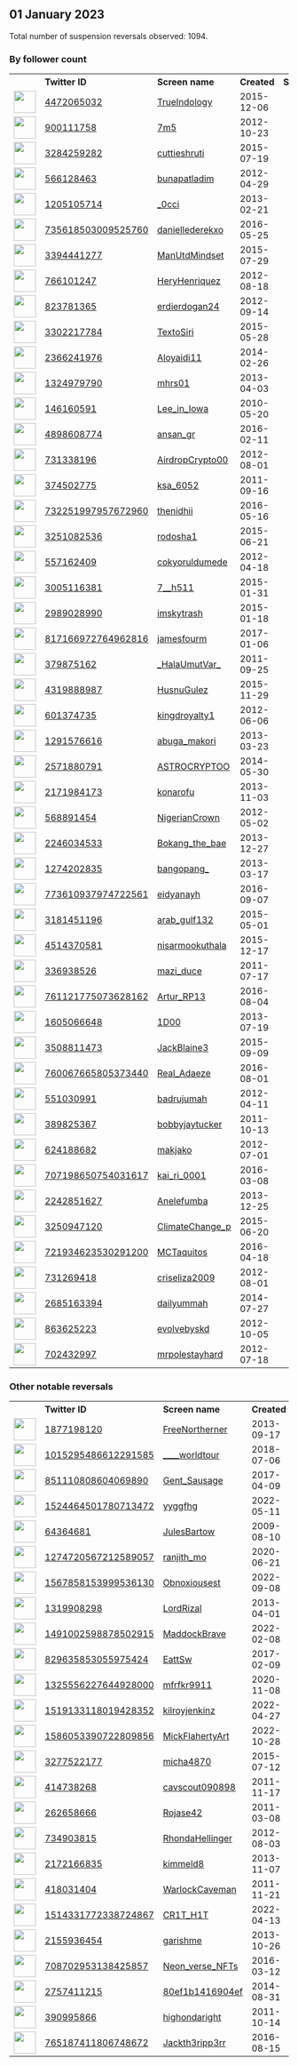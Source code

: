 
## 01 January 2023
Total number of suspension reversals observed: 1094.

### By follower count
<table><tr><th></th><th align="left">Twitter ID</th><th align="left">Screen name</th>
<th align="left">Created</th><th align="left">Status</th><th align="left">Suspended</th><th align="left">Followers</th>
<tr><td><a href="https://pbs.twimg.com/profile_images/867034119431172096/dgxm0bjt_normal.jpg"><img src="https://pbs.twimg.com/profile_images/867034119431172096/dgxm0bjt_normal.jpg" width="40px" height="40px" align="center"/></a></td><td><a href="https://twitter.com/intent/user?user_id=4472065032">4472065032</a></td><td><a href="https://twitter.com/TrueIndology">TrueIndology</a></td><td>2015-12-06</td><td align="center">👋</td><td></td><td>273325</td></tr>
<tr><td><a href="https://pbs.twimg.com/profile_images/1645010905883635713/GCsk4hTj_normal.jpg"><img src="https://pbs.twimg.com/profile_images/1645010905883635713/GCsk4hTj_normal.jpg" width="40px" height="40px" align="center"/></a></td><td><a href="https://twitter.com/intent/user?user_id=900111758">900111758</a></td><td><a href="https://twitter.com/7m5">7m5</a></td><td>2012-10-23</td><td align="center"></td><td>2022-09-14</td><td>173391</td></tr>
<tr><td><a href="https://pbs.twimg.com/profile_images/1654901816872804352/fl5QPpgF_normal.jpg"><img src="https://pbs.twimg.com/profile_images/1654901816872804352/fl5QPpgF_normal.jpg" width="40px" height="40px" align="center"/></a></td><td><a href="https://twitter.com/intent/user?user_id=3284259282">3284259282</a></td><td><a href="https://twitter.com/cuttieshruti">cuttieshruti</a></td><td>2015-07-19</td><td align="center"></td><td>2022-09-22</td><td>173250</td></tr>
<tr><td><a href="https://pbs.twimg.com/profile_images/1618374104297492480/6MSmKFq7_normal.jpg"><img src="https://pbs.twimg.com/profile_images/1618374104297492480/6MSmKFq7_normal.jpg" width="40px" height="40px" align="center"/></a></td><td><a href="https://twitter.com/intent/user?user_id=566128463">566128463</a></td><td><a href="https://twitter.com/bunapatladim">bunapatladim</a></td><td>2012-04-29</td><td align="center"></td><td>2022-11-16</td><td>164889</td></tr>
<tr><td><a href="https://pbs.twimg.com/profile_images/1601313628233383937/XIERFb7v_normal.jpg"><img src="https://pbs.twimg.com/profile_images/1601313628233383937/XIERFb7v_normal.jpg" width="40px" height="40px" align="center"/></a></td><td><a href="https://twitter.com/intent/user?user_id=1205105714">1205105714</a></td><td><a href="https://twitter.com/_0cci">_0cci</a></td><td>2013-02-21</td><td align="center"></td><td>2022-10-30</td><td>132090</td></tr>
<tr><td><a href="https://pbs.twimg.com/profile_images/1656602796462833668/PRtdhU47_normal.jpg"><img src="https://pbs.twimg.com/profile_images/1656602796462833668/PRtdhU47_normal.jpg" width="40px" height="40px" align="center"/></a></td><td><a href="https://twitter.com/intent/user?user_id=735618503009525760">735618503009525760</a></td><td><a href="https://twitter.com/daniellederekxo">daniellederekxo</a></td><td>2016-05-25</td><td align="center"></td><td>2022-09-03</td><td>131330</td></tr>
<tr><td><a href="https://pbs.twimg.com/profile_images/1093293965032468480/R1v4t2H0_normal.jpg"><img src="https://pbs.twimg.com/profile_images/1093293965032468480/R1v4t2H0_normal.jpg" width="40px" height="40px" align="center"/></a></td><td><a href="https://twitter.com/intent/user?user_id=3394441277">3394441277</a></td><td><a href="https://twitter.com/ManUtdMindset">ManUtdMindset</a></td><td>2015-07-29</td><td align="center"></td><td></td><td>112436</td></tr>
<tr><td><a href="https://pbs.twimg.com/profile_images/1594190800514174977/bdr-Mn3i_normal.jpg"><img src="https://pbs.twimg.com/profile_images/1594190800514174977/bdr-Mn3i_normal.jpg" width="40px" height="40px" align="center"/></a></td><td><a href="https://twitter.com/intent/user?user_id=766101247">766101247</a></td><td><a href="https://twitter.com/HeryHenriquez">HeryHenriquez</a></td><td>2012-08-18</td><td align="center"></td><td>2022-08-19</td><td>105511</td></tr>
<tr><td><a href="https://pbs.twimg.com/profile_images/1379142183383629837/iUOY4eR7_normal.jpg"><img src="https://pbs.twimg.com/profile_images/1379142183383629837/iUOY4eR7_normal.jpg" width="40px" height="40px" align="center"/></a></td><td><a href="https://twitter.com/intent/user?user_id=823781365">823781365</a></td><td><a href="https://twitter.com/erdierdogan24">erdierdogan24</a></td><td>2012-09-14</td><td align="center"></td><td>2022-12-08</td><td>102699</td></tr>
<tr><td><a href="https://pbs.twimg.com/profile_images/1327336080899792900/cIHFyG_y_normal.jpg"><img src="https://pbs.twimg.com/profile_images/1327336080899792900/cIHFyG_y_normal.jpg" width="40px" height="40px" align="center"/></a></td><td><a href="https://twitter.com/intent/user?user_id=3302217784">3302217784</a></td><td><a href="https://twitter.com/TextoSiri">TextoSiri</a></td><td>2015-05-28</td><td align="center"></td><td>2022-12-06</td><td>102333</td></tr>
<tr><td><a href="https://pbs.twimg.com/profile_images/1586446673588457474/c0O55hAH_normal.jpg"><img src="https://pbs.twimg.com/profile_images/1586446673588457474/c0O55hAH_normal.jpg" width="40px" height="40px" align="center"/></a></td><td><a href="https://twitter.com/intent/user?user_id=2366241976">2366241976</a></td><td><a href="https://twitter.com/Aloyaidi11">Aloyaidi11</a></td><td>2014-02-26</td><td align="center"></td><td>2022-11-21</td><td>92449</td></tr>
<tr><td><a href="https://pbs.twimg.com/profile_images/1627707293398716416/tKtej759_normal.jpg"><img src="https://pbs.twimg.com/profile_images/1627707293398716416/tKtej759_normal.jpg" width="40px" height="40px" align="center"/></a></td><td><a href="https://twitter.com/intent/user?user_id=1324979790">1324979790</a></td><td><a href="https://twitter.com/mhrs01">mhrs01</a></td><td>2013-04-03</td><td align="center"></td><td>2022-09-01</td><td>91425</td></tr>
<tr><td><a href="https://pbs.twimg.com/profile_images/1302225946032910337/poxfj3j__normal.jpg"><img src="https://pbs.twimg.com/profile_images/1302225946032910337/poxfj3j__normal.jpg" width="40px" height="40px" align="center"/></a></td><td><a href="https://twitter.com/intent/user?user_id=146160591">146160591</a></td><td><a href="https://twitter.com/Lee_in_Iowa">Lee_in_Iowa</a></td><td>2010-05-20</td><td align="center"></td><td>2022-12-31</td><td>87638</td></tr>
<tr><td><a href="https://pbs.twimg.com/profile_images/1042856837396226048/mdVhckE0_normal.jpg"><img src="https://pbs.twimg.com/profile_images/1042856837396226048/mdVhckE0_normal.jpg" width="40px" height="40px" align="center"/></a></td><td><a href="https://twitter.com/intent/user?user_id=4898608774">4898608774</a></td><td><a href="https://twitter.com/ansan_gr">ansan_gr</a></td><td>2016-02-11</td><td align="center"></td><td>2022-10-13</td><td>86305</td></tr>
<tr><td><a href="https://pbs.twimg.com/profile_images/1561706205864673282/ElD59dVo_normal.jpg"><img src="https://pbs.twimg.com/profile_images/1561706205864673282/ElD59dVo_normal.jpg" width="40px" height="40px" align="center"/></a></td><td><a href="https://twitter.com/intent/user?user_id=731338196">731338196</a></td><td><a href="https://twitter.com/AirdropCrypto00">AirdropCrypto00</a></td><td>2012-08-01</td><td align="center"></td><td>2022-09-07</td><td>76264</td></tr>
<tr><td><a href="https://pbs.twimg.com/profile_images/1253444465836077058/-rbGhaAg_normal.jpg"><img src="https://pbs.twimg.com/profile_images/1253444465836077058/-rbGhaAg_normal.jpg" width="40px" height="40px" align="center"/></a></td><td><a href="https://twitter.com/intent/user?user_id=374502775">374502775</a></td><td><a href="https://twitter.com/ksa_6052">ksa_6052</a></td><td>2011-09-16</td><td align="center"></td><td>2022-09-14</td><td>63357</td></tr>
<tr><td><a href="https://pbs.twimg.com/profile_images/1566480283234250752/rrF-hHEI_normal.jpg"><img src="https://pbs.twimg.com/profile_images/1566480283234250752/rrF-hHEI_normal.jpg" width="40px" height="40px" align="center"/></a></td><td><a href="https://twitter.com/intent/user?user_id=732251997957672960">732251997957672960</a></td><td><a href="https://twitter.com/thenidhii">thenidhii</a></td><td>2016-05-16</td><td align="center"></td><td>2022-11-11</td><td>58729</td></tr>
<tr><td><a href="https://pbs.twimg.com/profile_images/1251305022752583680/slvdTD0V_normal.jpg"><img src="https://pbs.twimg.com/profile_images/1251305022752583680/slvdTD0V_normal.jpg" width="40px" height="40px" align="center"/></a></td><td><a href="https://twitter.com/intent/user?user_id=3251082536">3251082536</a></td><td><a href="https://twitter.com/rodosha1">rodosha1</a></td><td>2015-06-21</td><td align="center"></td><td>2022-12-10</td><td>57306</td></tr>
<tr><td><a href="https://pbs.twimg.com/profile_images/1657098922756587525/t_ksbfmR_normal.jpg"><img src="https://pbs.twimg.com/profile_images/1657098922756587525/t_ksbfmR_normal.jpg" width="40px" height="40px" align="center"/></a></td><td><a href="https://twitter.com/intent/user?user_id=557162409">557162409</a></td><td><a href="https://twitter.com/cokyoruldumede">cokyoruldumede</a></td><td>2012-04-18</td><td align="center"></td><td>2022-12-18</td><td>56804</td></tr>
<tr><td><a href="https://pbs.twimg.com/profile_images/1574244053901795329/2jUamf5a_normal.jpg"><img src="https://pbs.twimg.com/profile_images/1574244053901795329/2jUamf5a_normal.jpg" width="40px" height="40px" align="center"/></a></td><td><a href="https://twitter.com/intent/user?user_id=3005116381">3005116381</a></td><td><a href="https://twitter.com/7__h511">7__h511</a></td><td>2015-01-31</td><td align="center"></td><td>2022-11-25</td><td>55598</td></tr>
<tr><td><a href="https://pbs.twimg.com/profile_images/1665532790740332546/9Aw21gBV_normal.jpg"><img src="https://pbs.twimg.com/profile_images/1665532790740332546/9Aw21gBV_normal.jpg" width="40px" height="40px" align="center"/></a></td><td><a href="https://twitter.com/intent/user?user_id=2989028990">2989028990</a></td><td><a href="https://twitter.com/imskytrash">imskytrash</a></td><td>2015-01-18</td><td align="center"></td><td>2022-12-06</td><td>52325</td></tr>
<tr><td><a href="https://pbs.twimg.com/profile_images/1640508932337676290/y1gnxnv1_normal.jpg"><img src="https://pbs.twimg.com/profile_images/1640508932337676290/y1gnxnv1_normal.jpg" width="40px" height="40px" align="center"/></a></td><td><a href="https://twitter.com/intent/user?user_id=817166972764962816">817166972764962816</a></td><td><a href="https://twitter.com/jamesfourm">jamesfourm</a></td><td>2017-01-06</td><td align="center"></td><td>2022-12-16</td><td>47937</td></tr>
<tr><td><a href="https://pbs.twimg.com/profile_images/1635396198822469634/0cRqr9vn_normal.jpg"><img src="https://pbs.twimg.com/profile_images/1635396198822469634/0cRqr9vn_normal.jpg" width="40px" height="40px" align="center"/></a></td><td><a href="https://twitter.com/intent/user?user_id=379875162">379875162</a></td><td><a href="https://twitter.com/_HalaUmutVar_">_HalaUmutVar_</a></td><td>2011-09-25</td><td align="center"></td><td>2022-12-04</td><td>46469</td></tr>
<tr><td><a href="https://pbs.twimg.com/profile_images/1558075408385560579/acnY0q5U_normal.jpg"><img src="https://pbs.twimg.com/profile_images/1558075408385560579/acnY0q5U_normal.jpg" width="40px" height="40px" align="center"/></a></td><td><a href="https://twitter.com/intent/user?user_id=4319888987">4319888987</a></td><td><a href="https://twitter.com/HusnuGulez">HusnuGulez</a></td><td>2015-11-29</td><td align="center"></td><td>2022-10-19</td><td>44905</td></tr>
<tr><td><a href="https://pbs.twimg.com/profile_images/2653140913/d47ca7b4d7104893a3afd4e9a5017571_normal.jpeg"><img src="https://pbs.twimg.com/profile_images/2653140913/d47ca7b4d7104893a3afd4e9a5017571_normal.jpeg" width="40px" height="40px" align="center"/></a></td><td><a href="https://twitter.com/intent/user?user_id=601374735">601374735</a></td><td><a href="https://twitter.com/kingdroyalty1">kingdroyalty1</a></td><td>2012-06-06</td><td align="center"></td><td>2022-12-24</td><td>39611</td></tr>
<tr><td><a href="https://pbs.twimg.com/profile_images/1645663342965448705/4Izc87Gh_normal.jpg"><img src="https://pbs.twimg.com/profile_images/1645663342965448705/4Izc87Gh_normal.jpg" width="40px" height="40px" align="center"/></a></td><td><a href="https://twitter.com/intent/user?user_id=1291576616">1291576616</a></td><td><a href="https://twitter.com/abuga_makori">abuga_makori</a></td><td>2013-03-23</td><td align="center"></td><td>2022-11-22</td><td>36146</td></tr>
<tr><td><a href="https://pbs.twimg.com/profile_images/1615092552092319745/OYfMvas0_normal.jpg"><img src="https://pbs.twimg.com/profile_images/1615092552092319745/OYfMvas0_normal.jpg" width="40px" height="40px" align="center"/></a></td><td><a href="https://twitter.com/intent/user?user_id=2571880791">2571880791</a></td><td><a href="https://twitter.com/ASTROCRYPTOO">ASTROCRYPTOO</a></td><td>2014-05-30</td><td align="center"></td><td>2022-11-12</td><td>31138</td></tr>
<tr><td><a href="https://pbs.twimg.com/profile_images/1610791938839707648/8M2hWbls_normal.jpg"><img src="https://pbs.twimg.com/profile_images/1610791938839707648/8M2hWbls_normal.jpg" width="40px" height="40px" align="center"/></a></td><td><a href="https://twitter.com/intent/user?user_id=2171984173">2171984173</a></td><td><a href="https://twitter.com/konarofu">konarofu</a></td><td>2013-11-03</td><td align="center"></td><td></td><td>29902</td></tr>
<tr><td><a href="https://pbs.twimg.com/profile_images/1643072586665041920/37OAP4UF_normal.jpg"><img src="https://pbs.twimg.com/profile_images/1643072586665041920/37OAP4UF_normal.jpg" width="40px" height="40px" align="center"/></a></td><td><a href="https://twitter.com/intent/user?user_id=568891454">568891454</a></td><td><a href="https://twitter.com/NigerianCrown">NigerianCrown</a></td><td>2012-05-02</td><td align="center"></td><td>2022-12-26</td><td>27538</td></tr>
<tr><td><a href="https://pbs.twimg.com/profile_images/1632278932157349889/kSPttzoC_normal.jpg"><img src="https://pbs.twimg.com/profile_images/1632278932157349889/kSPttzoC_normal.jpg" width="40px" height="40px" align="center"/></a></td><td><a href="https://twitter.com/intent/user?user_id=2246034533">2246034533</a></td><td><a href="https://twitter.com/Bokang_the_bae">Bokang_the_bae</a></td><td>2013-12-27</td><td align="center"></td><td>2022-12-27</td><td>26748</td></tr>
<tr><td><a href="https://pbs.twimg.com/profile_images/1613935981488640003/bmQRFttN_normal.jpg"><img src="https://pbs.twimg.com/profile_images/1613935981488640003/bmQRFttN_normal.jpg" width="40px" height="40px" align="center"/></a></td><td><a href="https://twitter.com/intent/user?user_id=1274202835">1274202835</a></td><td><a href="https://twitter.com/bangopang_">bangopang_</a></td><td>2013-03-17</td><td align="center">🚫</td><td>2022-11-20</td><td>26061</td></tr>
<tr><td><a href="https://pbs.twimg.com/profile_images/1384848254249078784/rbXJAjfJ_normal.jpg"><img src="https://pbs.twimg.com/profile_images/1384848254249078784/rbXJAjfJ_normal.jpg" width="40px" height="40px" align="center"/></a></td><td><a href="https://twitter.com/intent/user?user_id=773610937974722561">773610937974722561</a></td><td><a href="https://twitter.com/eidyanayh">eidyanayh</a></td><td>2016-09-07</td><td align="center"></td><td>2022-11-01</td><td>24593</td></tr>
<tr><td><a href="https://pbs.twimg.com/profile_images/845337157946544129/hgwKNIaD_normal.jpg"><img src="https://pbs.twimg.com/profile_images/845337157946544129/hgwKNIaD_normal.jpg" width="40px" height="40px" align="center"/></a></td><td><a href="https://twitter.com/intent/user?user_id=3181451196">3181451196</a></td><td><a href="https://twitter.com/arab_gulf132">arab_gulf132</a></td><td>2015-05-01</td><td align="center"></td><td>2022-11-03</td><td>23743</td></tr>
<tr><td><a href="https://pbs.twimg.com/profile_images/1626783475704397824/u934r06E_normal.jpg"><img src="https://pbs.twimg.com/profile_images/1626783475704397824/u934r06E_normal.jpg" width="40px" height="40px" align="center"/></a></td><td><a href="https://twitter.com/intent/user?user_id=4514370581">4514370581</a></td><td><a href="https://twitter.com/nisarmookuthala">nisarmookuthala</a></td><td>2015-12-17</td><td align="center"></td><td>2022-11-22</td><td>23629</td></tr>
<tr><td><a href="https://pbs.twimg.com/profile_images/1667507943598698498/jvUm8_BT_normal.jpg"><img src="https://pbs.twimg.com/profile_images/1667507943598698498/jvUm8_BT_normal.jpg" width="40px" height="40px" align="center"/></a></td><td><a href="https://twitter.com/intent/user?user_id=336938526">336938526</a></td><td><a href="https://twitter.com/mazi_duce">mazi_duce</a></td><td>2011-07-17</td><td align="center"></td><td></td><td>22645</td></tr>
<tr><td><a href="https://pbs.twimg.com/profile_images/1661430906672873483/yLiIqEch_normal.jpg"><img src="https://pbs.twimg.com/profile_images/1661430906672873483/yLiIqEch_normal.jpg" width="40px" height="40px" align="center"/></a></td><td><a href="https://twitter.com/intent/user?user_id=761121775073628162">761121775073628162</a></td><td><a href="https://twitter.com/Artur_RP13">Artur_RP13</a></td><td>2016-08-04</td><td align="center"></td><td>2022-07-26</td><td>22190</td></tr>
<tr><td><a href="https://pbs.twimg.com/profile_images/1501557048479293442/c4lDnkNQ_normal.jpg"><img src="https://pbs.twimg.com/profile_images/1501557048479293442/c4lDnkNQ_normal.jpg" width="40px" height="40px" align="center"/></a></td><td><a href="https://twitter.com/intent/user?user_id=1605066648">1605066648</a></td><td><a href="https://twitter.com/1D00">1D00</a></td><td>2013-07-19</td><td align="center"></td><td>2022-11-17</td><td>22084</td></tr>
<tr><td><a href="https://pbs.twimg.com/profile_images/1549195746313809920/BM8Ys3mJ_normal.jpg"><img src="https://pbs.twimg.com/profile_images/1549195746313809920/BM8Ys3mJ_normal.jpg" width="40px" height="40px" align="center"/></a></td><td><a href="https://twitter.com/intent/user?user_id=3508811473">3508811473</a></td><td><a href="https://twitter.com/JackBlaine3">JackBlaine3</a></td><td>2015-09-09</td><td align="center"></td><td>2022-11-28</td><td>21935</td></tr>
<tr><td><a href="https://pbs.twimg.com/profile_images/1610259491710291973/z1VYUG8K_normal.jpg"><img src="https://pbs.twimg.com/profile_images/1610259491710291973/z1VYUG8K_normal.jpg" width="40px" height="40px" align="center"/></a></td><td><a href="https://twitter.com/intent/user?user_id=760067665805373440">760067665805373440</a></td><td><a href="https://twitter.com/Real_Adaeze">Real_Adaeze</a></td><td>2016-08-01</td><td align="center"></td><td>2022-09-26</td><td>21680</td></tr>
<tr><td><a href="https://pbs.twimg.com/profile_images/1369887478564409347/RI4G3VtR_normal.jpg"><img src="https://pbs.twimg.com/profile_images/1369887478564409347/RI4G3VtR_normal.jpg" width="40px" height="40px" align="center"/></a></td><td><a href="https://twitter.com/intent/user?user_id=551030991">551030991</a></td><td><a href="https://twitter.com/badrujumah">badrujumah</a></td><td>2012-04-11</td><td align="center"></td><td>2022-11-04</td><td>21118</td></tr>
<tr><td><a href="https://pbs.twimg.com/profile_images/725043195676114945/LYLDcggj_normal.jpg"><img src="https://pbs.twimg.com/profile_images/725043195676114945/LYLDcggj_normal.jpg" width="40px" height="40px" align="center"/></a></td><td><a href="https://twitter.com/intent/user?user_id=389825367">389825367</a></td><td><a href="https://twitter.com/bobbyjaytucker">bobbyjaytucker</a></td><td>2011-10-13</td><td align="center"></td><td>2022-10-28</td><td>19982</td></tr>
<tr><td><a href="https://pbs.twimg.com/profile_images/1657604686663254017/Qgbmv1Eq_normal.jpg"><img src="https://pbs.twimg.com/profile_images/1657604686663254017/Qgbmv1Eq_normal.jpg" width="40px" height="40px" align="center"/></a></td><td><a href="https://twitter.com/intent/user?user_id=624188682">624188682</a></td><td><a href="https://twitter.com/makjako">makjako</a></td><td>2012-07-01</td><td align="center"></td><td>2022-11-27</td><td>19176</td></tr>
<tr><td><a href="https://pbs.twimg.com/profile_images/1485525659849932803/jww559kF_normal.jpg"><img src="https://pbs.twimg.com/profile_images/1485525659849932803/jww559kF_normal.jpg" width="40px" height="40px" align="center"/></a></td><td><a href="https://twitter.com/intent/user?user_id=707198650754031617">707198650754031617</a></td><td><a href="https://twitter.com/kai_ri_0001">kai_ri_0001</a></td><td>2016-03-08</td><td align="center"></td><td>2022-08-20</td><td>17790</td></tr>
<tr><td><a href="https://pbs.twimg.com/profile_images/1297097272312901632/vsOkqS7r_normal.jpg"><img src="https://pbs.twimg.com/profile_images/1297097272312901632/vsOkqS7r_normal.jpg" width="40px" height="40px" align="center"/></a></td><td><a href="https://twitter.com/intent/user?user_id=2242851627">2242851627</a></td><td><a href="https://twitter.com/Anelefumba">Anelefumba</a></td><td>2013-12-25</td><td align="center"></td><td>2022-07-21</td><td>17738</td></tr>
<tr><td><a href="https://pbs.twimg.com/profile_images/1288456860203233280/Zu_7tuVf_normal.jpg"><img src="https://pbs.twimg.com/profile_images/1288456860203233280/Zu_7tuVf_normal.jpg" width="40px" height="40px" align="center"/></a></td><td><a href="https://twitter.com/intent/user?user_id=3250947120">3250947120</a></td><td><a href="https://twitter.com/ClimateChange_p">ClimateChange_p</a></td><td>2015-06-20</td><td align="center"></td><td>2022-10-18</td><td>17087</td></tr>
<tr><td><a href="https://pbs.twimg.com/profile_images/923371907344404481/A9sQVG6a_normal.jpg"><img src="https://pbs.twimg.com/profile_images/923371907344404481/A9sQVG6a_normal.jpg" width="40px" height="40px" align="center"/></a></td><td><a href="https://twitter.com/intent/user?user_id=721934623530291200">721934623530291200</a></td><td><a href="https://twitter.com/MCTaquitos">MCTaquitos</a></td><td>2016-04-18</td><td align="center"></td><td>2022-10-13</td><td>16273</td></tr>
<tr><td><a href="https://pbs.twimg.com/profile_images/1632101109295640580/cLCRZuth_normal.jpg"><img src="https://pbs.twimg.com/profile_images/1632101109295640580/cLCRZuth_normal.jpg" width="40px" height="40px" align="center"/></a></td><td><a href="https://twitter.com/intent/user?user_id=731269418">731269418</a></td><td><a href="https://twitter.com/criseliza2009">criseliza2009</a></td><td>2012-08-01</td><td align="center">🔒</td><td>2022-09-17</td><td>16027</td></tr>
<tr><td><a href="https://pbs.twimg.com/profile_images/1645390389698785281/hmvMGSIF_normal.jpg"><img src="https://pbs.twimg.com/profile_images/1645390389698785281/hmvMGSIF_normal.jpg" width="40px" height="40px" align="center"/></a></td><td><a href="https://twitter.com/intent/user?user_id=2685163394">2685163394</a></td><td><a href="https://twitter.com/dailyummah">dailyummah</a></td><td>2014-07-27</td><td align="center"></td><td>2022-12-01</td><td>15750</td></tr>
<tr><td><a href="https://pbs.twimg.com/profile_images/1613966381527236609/4LY_rHTa_normal.jpg"><img src="https://pbs.twimg.com/profile_images/1613966381527236609/4LY_rHTa_normal.jpg" width="40px" height="40px" align="center"/></a></td><td><a href="https://twitter.com/intent/user?user_id=863625223">863625223</a></td><td><a href="https://twitter.com/evolvebyskd">evolvebyskd</a></td><td>2012-10-05</td><td align="center"></td><td>2022-10-07</td><td>15466</td></tr>
<tr><td><a href="https://pbs.twimg.com/profile_images/1255208066238369793/cmaLwoui_normal.jpg"><img src="https://pbs.twimg.com/profile_images/1255208066238369793/cmaLwoui_normal.jpg" width="40px" height="40px" align="center"/></a></td><td><a href="https://twitter.com/intent/user?user_id=702432997">702432997</a></td><td><a href="https://twitter.com/mrpolestayhard">mrpolestayhard</a></td><td>2012-07-18</td><td align="center"></td><td>2022-07-26</td><td>15136</td></tr>
</table>

### Other notable reversals
<table><tr><th></th><th align="left">Twitter ID</th><th align="left">Screen name</th>
<th align="left">Created</th><th align="left">Status</th><th align="left">Suspended</th><th align="left">Followers</th>
<tr><td><a href="https://pbs.twimg.com/profile_images/642948270281523200/WoEbfA7b_normal.png"><img src="https://pbs.twimg.com/profile_images/642948270281523200/WoEbfA7b_normal.png" width="40px" height="40px" align="center"/></a></td><td><a href="https://twitter.com/intent/user?user_id=1877198120">1877198120</a></td><td><a href="https://twitter.com/FreeNortherner">FreeNortherner</a></td><td>2013-09-17</td><td align="center"></td><td>2022-12-31</td><td>4629</td></tr>
<tr><td><a href="https://pbs.twimg.com/profile_images/1445617203345117184/Yphuf56H_normal.jpg"><img src="https://pbs.twimg.com/profile_images/1445617203345117184/Yphuf56H_normal.jpg" width="40px" height="40px" align="center"/></a></td><td><a href="https://twitter.com/intent/user?user_id=1015295486612291585">1015295486612291585</a></td><td><a href="https://twitter.com/____worldtour">____worldtour</a></td><td>2018-07-06</td><td align="center"></td><td>2022-06-01</td><td>7979</td></tr>
<tr><td><a href="https://pbs.twimg.com/profile_images/1637118239292502018/9Y1LUTBZ_normal.jpg"><img src="https://pbs.twimg.com/profile_images/1637118239292502018/9Y1LUTBZ_normal.jpg" width="40px" height="40px" align="center"/></a></td><td><a href="https://twitter.com/intent/user?user_id=851110808604069890">851110808604069890</a></td><td><a href="https://twitter.com/Gent_Sausage">Gent_Sausage</a></td><td>2017-04-09</td><td align="center"></td><td>2022-12-27</td><td>680</td></tr>
<tr><td><a href="https://pbs.twimg.com/profile_images/1662493824453849088/KBi_-IXF_normal.jpg"><img src="https://pbs.twimg.com/profile_images/1662493824453849088/KBi_-IXF_normal.jpg" width="40px" height="40px" align="center"/></a></td><td><a href="https://twitter.com/intent/user?user_id=1524464501780713472">1524464501780713472</a></td><td><a href="https://twitter.com/yyggfhg">yyggfhg</a></td><td>2022-05-11</td><td align="center"></td><td>2022-12-15</td><td>208</td></tr>
<tr><td><a href="https://pbs.twimg.com/profile_images/1409566175/jb_normal.png"><img src="https://pbs.twimg.com/profile_images/1409566175/jb_normal.png" width="40px" height="40px" align="center"/></a></td><td><a href="https://twitter.com/intent/user?user_id=64364681">64364681</a></td><td><a href="https://twitter.com/JulesBartow">JulesBartow</a></td><td>2009-08-10</td><td align="center"></td><td>2022-12-27</td><td>226</td></tr>
<tr><td><a href="https://pbs.twimg.com/profile_images/1610628360601731073/YgoxtO_5_normal.jpg"><img src="https://pbs.twimg.com/profile_images/1610628360601731073/YgoxtO_5_normal.jpg" width="40px" height="40px" align="center"/></a></td><td><a href="https://twitter.com/intent/user?user_id=1274720567212589057">1274720567212589057</a></td><td><a href="https://twitter.com/ranjith_mo">ranjith_mo</a></td><td>2020-06-21</td><td align="center"></td><td>2022-12-29</td><td>806</td></tr>
<tr><td><a href="https://pbs.twimg.com/profile_images/1627072076212502536/vIwuw-qo_normal.jpg"><img src="https://pbs.twimg.com/profile_images/1627072076212502536/vIwuw-qo_normal.jpg" width="40px" height="40px" align="center"/></a></td><td><a href="https://twitter.com/intent/user?user_id=1567858153999536130">1567858153999536130</a></td><td><a href="https://twitter.com/Obnoxiousest">Obnoxiousest</a></td><td>2022-09-08</td><td align="center"></td><td>2022-12-30</td><td>222</td></tr>
<tr><td><a href="https://pbs.twimg.com/profile_images/1471825508560093185/LM16wzgk_normal.jpg"><img src="https://pbs.twimg.com/profile_images/1471825508560093185/LM16wzgk_normal.jpg" width="40px" height="40px" align="center"/></a></td><td><a href="https://twitter.com/intent/user?user_id=1319908298">1319908298</a></td><td><a href="https://twitter.com/LordRizal">LordRizal</a></td><td>2013-04-01</td><td align="center"></td><td>2022-12-05</td><td>49</td></tr>
<tr><td><a href="https://pbs.twimg.com/profile_images/1658169838265589769/U3LOkvmd_normal.jpg"><img src="https://pbs.twimg.com/profile_images/1658169838265589769/U3LOkvmd_normal.jpg" width="40px" height="40px" align="center"/></a></td><td><a href="https://twitter.com/intent/user?user_id=1491002598878502915">1491002598878502915</a></td><td><a href="https://twitter.com/MaddockBrave">MaddockBrave</a></td><td>2022-02-08</td><td align="center"></td><td>2022-12-26</td><td>800</td></tr>
<tr><td><a href="https://pbs.twimg.com/profile_images/1581420520054325248/bs1cXdA6_normal.jpg"><img src="https://pbs.twimg.com/profile_images/1581420520054325248/bs1cXdA6_normal.jpg" width="40px" height="40px" align="center"/></a></td><td><a href="https://twitter.com/intent/user?user_id=829635853055975424">829635853055975424</a></td><td><a href="https://twitter.com/EattSw">EattSw</a></td><td>2017-02-09</td><td align="center"></td><td>2022-12-26</td><td>129</td></tr>
<tr><td><a href="https://pbs.twimg.com/profile_images/1640702330482900996/8YJXNVT2_normal.jpg"><img src="https://pbs.twimg.com/profile_images/1640702330482900996/8YJXNVT2_normal.jpg" width="40px" height="40px" align="center"/></a></td><td><a href="https://twitter.com/intent/user?user_id=1325556227644928000">1325556227644928000</a></td><td><a href="https://twitter.com/mfrfkr9911">mfrfkr9911</a></td><td>2020-11-08</td><td align="center">🔒🚫</td><td>2022-12-31</td><td>87</td></tr>
<tr><td><a href="https://pbs.twimg.com/profile_images/1566093156051218433/dhesdZxs_normal.jpg"><img src="https://pbs.twimg.com/profile_images/1566093156051218433/dhesdZxs_normal.jpg" width="40px" height="40px" align="center"/></a></td><td><a href="https://twitter.com/intent/user?user_id=1519133118019428352">1519133118019428352</a></td><td><a href="https://twitter.com/kilroyjenkinz">kilroyjenkinz</a></td><td>2022-04-27</td><td align="center"></td><td>2022-12-14</td><td>14</td></tr>
<tr><td><a href="https://pbs.twimg.com/profile_images/1586056458206076929/tlEnADQ8_normal.jpg"><img src="https://pbs.twimg.com/profile_images/1586056458206076929/tlEnADQ8_normal.jpg" width="40px" height="40px" align="center"/></a></td><td><a href="https://twitter.com/intent/user?user_id=1586053390722809856">1586053390722809856</a></td><td><a href="https://twitter.com/MickFlahertyArt">MickFlahertyArt</a></td><td>2022-10-28</td><td align="center">👋</td><td>2022-12-17</td><td>29</td></tr>
<tr><td><a href="https://pbs.twimg.com/profile_images/1612087425039220736/7XeXyYp-_normal.jpg"><img src="https://pbs.twimg.com/profile_images/1612087425039220736/7XeXyYp-_normal.jpg" width="40px" height="40px" align="center"/></a></td><td><a href="https://twitter.com/intent/user?user_id=3277522177">3277522177</a></td><td><a href="https://twitter.com/micha4870">micha4870</a></td><td>2015-07-12</td><td align="center"></td><td>2022-12-05</td><td>891</td></tr>
<tr><td><a href="https://pbs.twimg.com/profile_images/1609047871990681605/wHqGJV7G_normal.jpg"><img src="https://pbs.twimg.com/profile_images/1609047871990681605/wHqGJV7G_normal.jpg" width="40px" height="40px" align="center"/></a></td><td><a href="https://twitter.com/intent/user?user_id=414738268">414738268</a></td><td><a href="https://twitter.com/cavscout090898">cavscout090898</a></td><td>2011-11-17</td><td align="center"></td><td>2022-12-21</td><td>538</td></tr>
<tr><td><a href="https://abs.twimg.com/sticky/default_profile_images/default_profile_normal.png"><img src="https://abs.twimg.com/sticky/default_profile_images/default_profile_normal.png" width="40px" height="40px" align="center"/></a></td><td><a href="https://twitter.com/intent/user?user_id=262658666">262658666</a></td><td><a href="https://twitter.com/Rojase42">Rojase42</a></td><td>2011-03-08</td><td align="center"></td><td>2022-12-19</td><td>103</td></tr>
<tr><td><a href="https://pbs.twimg.com/profile_images/1609347466884780033/PBczJp6C_normal.jpg"><img src="https://pbs.twimg.com/profile_images/1609347466884780033/PBczJp6C_normal.jpg" width="40px" height="40px" align="center"/></a></td><td><a href="https://twitter.com/intent/user?user_id=734903815">734903815</a></td><td><a href="https://twitter.com/RhondaHellinger">RhondaHellinger</a></td><td>2012-08-03</td><td align="center"></td><td>2022-12-05</td><td>17</td></tr>
<tr><td><a href="https://pbs.twimg.com/profile_images/826643935149821953/3GXFMvaD_normal.jpg"><img src="https://pbs.twimg.com/profile_images/826643935149821953/3GXFMvaD_normal.jpg" width="40px" height="40px" align="center"/></a></td><td><a href="https://twitter.com/intent/user?user_id=2172166835">2172166835</a></td><td><a href="https://twitter.com/kimmeld8">kimmeld8</a></td><td>2013-11-07</td><td align="center"></td><td>2022-12-27</td><td>630</td></tr>
<tr><td><a href="https://pbs.twimg.com/profile_images/803381863146541058/twmo2Iqm_normal.jpg"><img src="https://pbs.twimg.com/profile_images/803381863146541058/twmo2Iqm_normal.jpg" width="40px" height="40px" align="center"/></a></td><td><a href="https://twitter.com/intent/user?user_id=418031404">418031404</a></td><td><a href="https://twitter.com/WarlockCaveman">WarlockCaveman</a></td><td>2011-11-21</td><td align="center"></td><td>2022-12-10</td><td>42</td></tr>
<tr><td><a href="https://pbs.twimg.com/profile_images/1519668244382162948/W-vLXoyJ_normal.jpg"><img src="https://pbs.twimg.com/profile_images/1519668244382162948/W-vLXoyJ_normal.jpg" width="40px" height="40px" align="center"/></a></td><td><a href="https://twitter.com/intent/user?user_id=1514331772338724867">1514331772338724867</a></td><td><a href="https://twitter.com/CR1T_H1T">CR1T_H1T</a></td><td>2022-04-13</td><td align="center"></td><td>2022-12-24</td><td>31</td></tr>
<tr><td><a href="https://pbs.twimg.com/profile_images/1631336303982780418/cHKufQHv_normal.jpg"><img src="https://pbs.twimg.com/profile_images/1631336303982780418/cHKufQHv_normal.jpg" width="40px" height="40px" align="center"/></a></td><td><a href="https://twitter.com/intent/user?user_id=2155936454">2155936454</a></td><td><a href="https://twitter.com/garishme">garishme</a></td><td>2013-10-26</td><td align="center"></td><td>2022-12-01</td><td>2775</td></tr>
<tr><td><a href="https://pbs.twimg.com/profile_images/1602182426343755776/jPhDLy_T_normal.jpg"><img src="https://pbs.twimg.com/profile_images/1602182426343755776/jPhDLy_T_normal.jpg" width="40px" height="40px" align="center"/></a></td><td><a href="https://twitter.com/intent/user?user_id=708702953138425857">708702953138425857</a></td><td><a href="https://twitter.com/Neon_verse_NFTs">Neon_verse_NFTs</a></td><td>2016-03-12</td><td align="center"></td><td>2022-12-05</td><td>4031</td></tr>
<tr><td><a href="https://pbs.twimg.com/profile_images/1650621096062861314/c0O1NBl0_normal.jpg"><img src="https://pbs.twimg.com/profile_images/1650621096062861314/c0O1NBl0_normal.jpg" width="40px" height="40px" align="center"/></a></td><td><a href="https://twitter.com/intent/user?user_id=2757411215">2757411215</a></td><td><a href="https://twitter.com/80ef1b1416904ef">80ef1b1416904ef</a></td><td>2014-08-31</td><td align="center"></td><td>2022-12-10</td><td>3845</td></tr>
<tr><td><a href="https://pbs.twimg.com/profile_images/1261233310279352321/QsfcNdhw_normal.jpg"><img src="https://pbs.twimg.com/profile_images/1261233310279352321/QsfcNdhw_normal.jpg" width="40px" height="40px" align="center"/></a></td><td><a href="https://twitter.com/intent/user?user_id=390995866">390995866</a></td><td><a href="https://twitter.com/highondaright">highondaright</a></td><td>2011-10-14</td><td align="center"></td><td>2022-12-05</td><td>108</td></tr>
<tr><td><a href="https://pbs.twimg.com/profile_images/1568801336803590144/JqDFbfmb_normal.jpg"><img src="https://pbs.twimg.com/profile_images/1568801336803590144/JqDFbfmb_normal.jpg" width="40px" height="40px" align="center"/></a></td><td><a href="https://twitter.com/intent/user?user_id=765187411806748672">765187411806748672</a></td><td><a href="https://twitter.com/Jackth3ripp3rr">Jackth3ripp3rr</a></td><td>2016-08-15</td><td align="center"></td><td>2022-12-25</td><td>24</td></tr>
</table>
